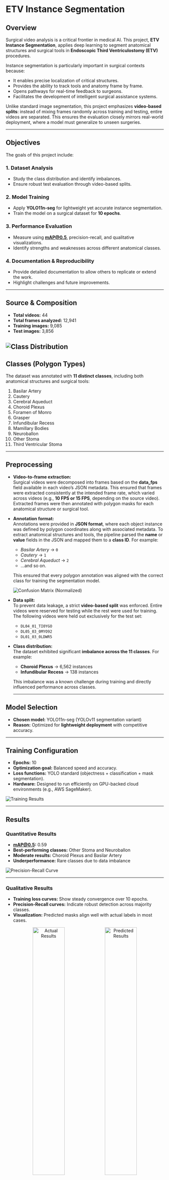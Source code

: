 # ETV Instance Segmentation  

## Overview  

Surgical video analysis is a critical frontier in medical AI. This project, **ETV Instance Segmentation**, applies deep learning to segment anatomical structures and surgical tools in **Endoscopic Third Ventriculostomy (ETV)** procedures.  

Instance segmentation is particularly important in surgical contexts because:  

- It enables precise localization of critical structures.  
- Provides the ability to track tools and anatomy frame by frame.  
- Opens pathways for real-time feedback to surgeons.  
- Facilitates the development of intelligent surgical assistance systems.  

Unlike standard image segmentation, this project emphasizes **video-based splits**: instead of mixing frames randomly across training and testing, entire videos are separated. This ensures the evaluation closely mirrors real-world deployment, where a model must generalize to unseen surgeries.  

---

## Objectives  

The goals of this project include:  

### 1. Dataset Analysis  
- Study the class distribution and identify imbalances.  
- Ensure robust test evaluation through video-based splits.  

### 2. Model Training  
- Apply **YOLO11n-seg** for lightweight yet accurate instance segmentation.  
- Train the model on a surgical dataset for **10 epochs**.  

### 3. Performance Evaluation  
- Measure using **mAP@0.5**, precision-recall, and qualitative visualizations.  
- Identify strengths and weaknesses across different anatomical classes.  

### 4. Documentation & Reproducibility  
- Provide detailed documentation to allow others to replicate or extend the work.  
- Highlight challenges and future improvements.

---

## Source & Composition  

- **Total videos:** 44  
- **Total frames analyzed:** 12,941  
- **Training images:** 9,085  
- **Test images:** 3,856  

![Class Distribution](images/labels.jpg)
---

## Classes (Polygon Types)  

The dataset was annotated with **11 distinct classes**, including both anatomical structures and surgical tools:  

1. Basilar Artery  
2. Cautery  
3. Cerebral Aqueduct  
4. Choroid Plexus  
5. Foramen of Monro  
6. Grasper  
7. Infundibular Recess  
8. Mamillary Bodies  
9. Neuroballon  
10. Other Stoma  
11. Third Ventricular Stoma  

---

## Preprocessing  

- **Video-to-frame extraction:**  
  Surgical videos were decomposed into frames based on the **data_fps** field available in each video’s JSON metadata. This ensured that frames were extracted consistently at the intended frame rate, which varied across videos (e.g., **10 FPS or 15 FPS**, depending on the source video). Extracted frames were then annotated with polygon masks for each anatomical structure or surgical tool.  

- **Annotation format:**  
  Annotations were provided in **JSON format**, where each object instance was defined by polygon coordinates along with associated metadata. To extract anatomical structures and tools, the pipeline parsed the **name** or **value** fields in the JSON and mapped them to a **class ID**. For example:  
  - *Basilar Artery* → `0`  
  - *Cautery* → `1`  
  - *Cerebral Aqueduct* → `2`  
  - ...and so on.  

  This ensured that every polygon annotation was aligned with the correct class for training the segmentation model.

  ![Confusion Matrix (Normalized)](images/confusion_matrix_normalized.png)  

- **Data split:**  
  To prevent data leakage, a strict **video-based split** was enforced. Entire videos were reserved for testing while the rest were used for training. The following videos were held out exclusively for the test set:  
  - `DL04_01_TI0YGO`  
  - `DL05_03_0MYO92`  
  - `DL01_03_0LDWR5`  

- **Class distribution:**  
  The dataset exhibited significant **imbalance across the 11 classes**. For example:  
  - **Choroid Plexus** → 6,562 instances  
  - **Infundibular Recess** → 138 instances  

  This imbalance was a known challenge during training and directly influenced performance across classes.

  ---

## Model Selection  

- **Chosen model:** YOLO11n-seg (YOLOv11 segmentation variant)  
- **Reason:** Optimized for **lightweight deployment** with competitive accuracy.  

---

## Training Configuration  

- **Epochs:** 10  
- **Optimization goal:** Balanced speed and accuracy.  
- **Loss functions:** YOLO standard (objectness + classification + mask segmentation).  
- **Hardware:** Designed to run efficiently on GPU-backed cloud environments (e.g., AWS SageMaker).  

![Training Results](images/results.png)  

---

## Results  

### Quantitative Results  

- **mAP@0.5:** 0.59  
- **Best-performing classes:** Other Stoma and Neuroballon  
- **Moderate results:** Choroid Plexus and Basilar Artery  
- **Underperformance:** Rare classes due to data imbalance  

![Precision-Recall Curve](images/MaskPR_curve.png)  

---

### Qualitative Results  

- **Training loss curves:** Show steady convergence over 10 epochs.  
- **Precision-Recall curves:** Indicate robust detection across majority classes.  
- **Visualization:** Predicted masks align well with actual labels in most cases.  

<p align="center">
  <img src="images/Actual.png" alt="Actual Results" width="45%"/>
  <img src="images/Predicted.png" alt="Predicted Results" width="45%"/>
</p>  












